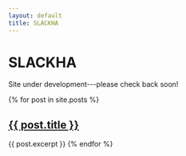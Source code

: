 ```yaml
---
layout: default
title: SLACKHA
---
```


# SLACKHA

Site under development---please check back soon!

{% for post in site.posts %}
## <a href="{{ post.url }}">{{ post.title }}</a>
  {{ post.excerpt }}
{% endfor %}
